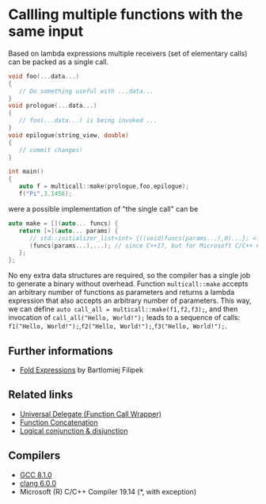# Callling multiple functions with the same input
Based on lambda expressions multiple receivers (set of elementary calls) can be packed as a single call.
```cpp
void foo(...data...)
{
   // Do something useful with ...data... 
}
void prologue(...data...)
{
   // foo(...data...) is being invoked ...
}
void epilogue(string_view, double)
{
   // commit changes!
}

int main()
{
   auto f = multicall::make(prologue,foo,epilogue);   
   f("Pi",3.1456);
```
were a possible implementation of "the single call" can be
```cpp
auto make = [](auto... funcs) {
   return [=](auto... params) {
      // std::initializer_list<int> {((void)funcs(params...),0)...}; <-- workaround for Microsoft
      (funcs(params...),...); // since C++17, but for Microsoft C/C++ Compiler Ver. 19.14 and earlier
   };
};
```
No eny extra data structures are required, so the compiler has a single job to generate a binary without overhead.
Function `multicall::make` accepts an arbitrary number of functions as parameters and returns a lambda expression that also accepts an arbitrary number of parameters.
This way, we can define `auto call_all = multicall::make(f1,f2,f3);`, and then invocation of `call_all("Hello, World!");` leads to a sequence of calls: `f1("Hello, World!");`,`f2("Hello, World!");`,`f3("Hello, World!");`.  

## Further informations
* [Fold Expressions](https://www.bfilipek.com/2017/01/cpp17features.html#fold-expressions) by Bartlomiej Filipek 

## Related links
* [Universal Delegate (Function Call Wrapper)](../../variadic/universal%20delegate/README.md#callfunctionargs)
* [Function Concatenation](../lambda_concat#function-concatenation-with-lambda-expression)
* [Logical conjunction & disjunction](../lambda_combine#creating-complex-predicates-with-logical-conjunction---disjunction)


## Compilers
* [GCC 8.1.0](https://wandbox.org/)
* [clang 6.0.0](https://wandbox.org/)
* Microsoft (R) C/C++ Compiler 19.14 (*, with exception)
